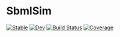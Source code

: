 # SbmlSim

[![Stable](https://img.shields.io/badge/docs-stable-blue.svg)](https://paulflang.github.io/SbmlSim.jl/stable)
[![Dev](https://img.shields.io/badge/docs-dev-blue.svg)](https://paulflang.github.io/SbmlSim.jl/dev)
[![Build Status](https://github.com/paulflang/SbmlSim.jl/workflows/CI/badge.svg)](https://github.com/paulflang/SbmlSim.jl/actions)
[![Coverage](https://codecov.io/gh/paulflang/SbmlSim.jl/branch/master/graph/badge.svg)](https://codecov.io/gh/paulflang/SbmlSim.jl)
